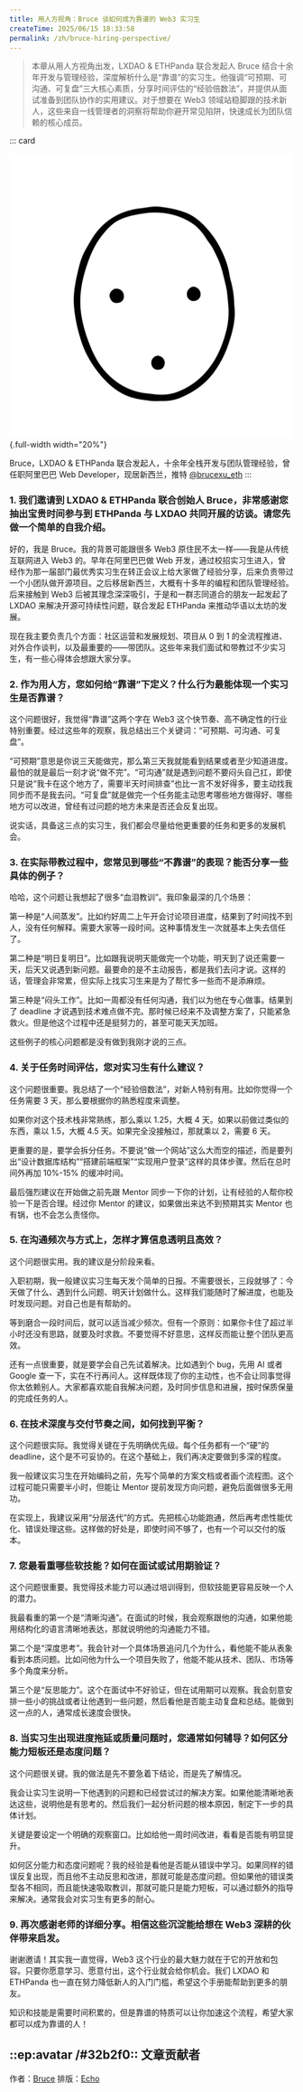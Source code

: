 ```yaml
---
title: 用人方视角：Bruce 谈如何成为靠谱的 Web3 实习生
createTime: 2025/06/15 18:33:58
permalink: /zh/bruce-hiring-perspective/
---
```


> 本章从用人方视角出发，LXDAO & ETHPanda 联合发起人 Bruce 结合十余年开发与管理经验，深度解析什么是“靠谱”的实习生。他强调“可预期、可沟通、可复盘”三大核心素质，分享时间评估的“经验倍数法”，并提供从面试准备到团队协作的实用建议。对于想要在 Web3 领域站稳脚跟的技术新人，这些来自一线管理者的洞察将帮助你避开常见陷阱，快速成长为团队信赖的核心成员。

::: card

![Bruce](../images/interview/bruce.jpg){.full-width width="20%"}

Bruce，LXDAO & ETHPanda 联合发起人，十余年全栈开发与团队管理经验，曾任职阿里巴巴 Web Developer，现居新西兰，推特 [@brucexu_eth](https://x.com/brucexu_eth)
:::

### 1. 我们邀请到 LXDAO & ETHPanda 联合创始人 Bruce，非常感谢您抽出宝贵时间参与到 ETHPanda 与 LXDAO 共同开展的访谈。请您先做一个简单的自我介绍。

好的，我是 Bruce。我的背景可能跟很多 Web3 原住民不太一样——我是从传统互联网进入 Web3 的。早年在阿里巴巴做 Web 开发，通过校招实习生进入，曾经作为那一届部门最优秀实习生在转正会议上给大家做了经验分享，后来负责带过一个小团队做开源项目。之后移居新西兰，大概有十多年的编程和团队管理经验。后来接触到 Web3 后被其理念深深吸引，于是和一群志同道合的朋友一起发起了 LXDAO 来解决开源可持续性问题，联合发起 ETHPanda 来推动华语以太坊的发展。

现在我主要负责几个方面：社区运营和发展规划、项目从 0 到 1 的全流程推进、对外合作谈判，以及最重要的——带团队。这些年来我们面试和带教过不少实习生，有一些心得体会想跟大家分享。

### 2. 作为用人方，您如何给“靠谱”下定义？什么行为最能体现一个实习生是否靠谱？

这个问题很好，我觉得“靠谱”这两个字在 Web3 这个快节奏、高不确定性的行业特别重要。经过这些年的观察，我总结出三个关键词：“可预期、可沟通、可复盘”。

“可预期”意思是你说三天能做完，那么第三天我就能看到结果或者至少知道进度。最怕的就是最后一刻才说“做不完”。“可沟通”就是遇到问题不要闷头自己扛，即使只是说“我卡在这个地方了，需要半天时间排查”也比一言不发好得多，要主动找我同步而不是我去问。“可复盘”就是做完一个任务能主动思考哪些地方做得好、哪些地方可以改进，曾经有过问题的地方未来是否还会反复出现。

说实话，具备这三点的实习生，我们都会尽量给他更重要的任务和更多的发展机会。

### 3. 在实际带教过程中，您常见到哪些“不靠谱”的表现？能否分享一些具体的例子？

哈哈，这个问题让我想起了很多“血泪教训”。我印象最深的几个场景：

第一种是“人间蒸发”。比如约好周二上午开会讨论项目进度，结果到了时间找不到人，没有任何解释。需要大家等一段时间。这种事情发生一次就基本上失去信任了。

第二种是“明日复明日”。比如跟我说明天能做完一个功能，明天到了说还需要一天，后天又说遇到新问题。最要命的是不主动报告，都是我们去问才说。这样的话，管理会非常累，但实际上找实习生来是为了帮忙多一些而不是添麻烦。

第三种是“闷头工作”。比如一周都没有任何沟通，我们以为他在专心做事。结果到了 deadline 才说遇到技术难点做不完。那时候已经来不及调整方案了，只能紧急救火。但是他这个过程中还是挺努力的，甚至可能天天加班。

这些例子的核心问题都是没有做到我刚才说的三点。

### 4. 关于任务时间评估，您对实习生有什么建议？

这个问题很重要。我总结了一个“经验倍数法”，对新人特别有用。比如你觉得一个任务需要 3 天，那么要根据你的熟悉程度来调整。

如果你对这个技术栈非常熟练，那么乘以 1.25，大概 4 天。如果以前做过类似的东西，乘以 1.5，大概 4.5 天。如果完全没接触过，那就乘以 2，需要 6 天。

更重要的是，要学会拆分任务。不要说“做一个网站”这么大而空的描述，而是要列出“设计数据库结构”“搭建前端框架”“实现用户登录”这样的具体步骤。然后在总时间外再加 10%-15% 的缓冲时间。

最后强烈建议在开始做之前先跟 Mentor 同步一下你的计划，让有经验的人帮你校验一下是否合理。经过你 Mentor 的建议，如果做出来达不到预期其实 Mentor 也有锅，也不会怎么责怪你。

### 5. 在沟通频次与方式上，怎样才算信息透明且高效？

这个问题很实用。我的建议是分阶段来看。

入职初期，我一般建议实习生每天发个简单的日报。不需要很长，三段就够了：今天做了什么、遇到什么问题、明天计划做什么。这样我们能随时了解进度，也能及时发现问题。对自己也是有帮助的。

等到磨合一段时间后，就可以适当减少频次。但有一个原则：如果你卡住了超过半小时还没有思路，就要及时求救。不要觉得不好意思，这样反而能让整个团队更高效。

还有一点很重要，就是要学会自己先试着解决。比如遇到个 bug，先用 AI 或者 Google 查一下，实在不行再问人。这样既体现了你的主动性，也不会让同事觉得你太依赖别人。大家都喜欢能自我解决问题，及时同步信息和进展，按时保质保量的完成任务的人。

### 6. 在技术深度与交付节奏之间，如何找到平衡？

这个问题很实际。我觉得关键在于先明确优先级。每个任务都有一个“硬”的 deadline，这个是不可妥协的。在这个基础上，我们再决定要做到多深的程度。

我一般建议实习生在开始编码之前，先写个简单的方案文档或者画个流程图。这个过程可能只需要半小时，但能让 Mentor 提前发现方向问题，避免后面做很多无用功。

在实现上，我建议采用“分层迭代”的方式。先把核心功能跑通，然后再考虑性能优化、错误处理这些。这样做的好处是，即使时间不够了，也有一个可以交付的版本。

### 7. 您最看重哪些软技能？如何在面试或试用期验证？

这个问题很重要。我觉得技术能力可以通过培训得到，但软技能更容易反映一个人的潜力。

我最看重的第一个是“清晰沟通”。在面试的时候，我会观察跟他的沟通，如果他能用结构化的语言清晰地表达，那就说明他的沟通能力不错。

第二个是“深度思考”。我会针对一个具体场景追问几个为什么，看他能不能从表象看到本质问题。比如问他为什么一个项目失败了，他能不能从技术、团队、市场等多个角度来分析。

第三个是“反思能力”。这个在面试中不好验证，但在试用期可以观察。我会刻意安排一些小的挑战或者让他遇到一些问题，然后看他是否能主动复盘和总结。能做到这一点的人，通常成长速度会很快。

### 8. 当实习生出现进度拖延或质量问题时，您通常如何辅导？如何区分能力短板还是态度问题？

这个问题很关键。我的做法是先不要急着下结论，而是先了解情况。

我会让实习生说明一下他遇到的问题和已经尝试过的解决方案。如果他能清晰地表达这些，说明他是有思考的。然后我们一起分析问题的根本原因，制定下一步的具体计划。

关键是要设定一个明确的观察窗口。比如给他一周时间改进，看看是否能有明显提升。

如何区分能力和态度问题呢？我的经验是看他是否能从错误中学习。如果同样的错误反复出现，而且他不主动反思和改进，那就可能是态度问题。但如果他的错误类型各不相同，而且能快速吸取教训，那就可能只是能力短板，可以通过额外的指导来解决。通常我会对实习生有更多的耐心。

### 9. 再次感谢老师的详细分享。相信这些沉淀能给想在 Web3 深耕的伙伴带来启发。

谢谢邀请！其实我一直觉得，Web3 这个行业的最大魅力就在于它的开放和包容。只要你愿意学习、愿意付出，这个行业就会给你机会。我们 LXDAO 和 ETHPanda 也一直在努力降低新人的入门门槛，希望这个手册能帮助到更多的朋友。

知识和技能是需要时间积累的，但是靠谱的特质可以让你加速这个流程，希望大家都可以成为靠谱的人！

## ::ep:avatar /#32b2f0:: 文章贡献者

作者：[Bruce](https://x.com/brucexu_eth)
排版：[Echo](https://x.com/Echo_liuchan)
